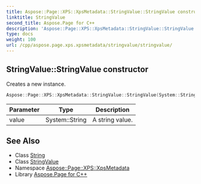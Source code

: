 ```yaml
---
title: Aspose::Page::XPS::XpsMetadata::StringValue::StringValue constructor
linktitle: StringValue
second_title: Aspose.Page for C++
description: 'Aspose::Page::XPS::XpsMetadata::StringValue::StringValue constructor. Creates a new instance in C++.'
type: docs
weight: 100
url: /cpp/aspose.page.xps.xpsmetadata/stringvalue/stringvalue/
---
```

## StringValue::StringValue constructor


Creates a new instance.

```cpp
Aspose::Page::XPS::XpsMetadata::StringValue::StringValue(System::String value)
```


| Parameter | Type | Description |
| --- | --- | --- |
| value | System::String | A string value. |

## See Also

* Class [String](../../../system/string/)
* Class [StringValue](../)
* Namespace [Aspose::Page::XPS::XpsMetadata](../../)
* Library [Aspose.Page for C++](../../../)
